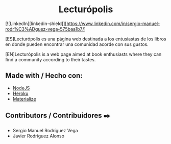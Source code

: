 <h1 align="center"> Lecturópolis </h1>

[![LinkedIn][linkedin-shield]][https://www.linkedin.com/in/sergio-manuel-rodr%C3%ADguez-vega-575baa1b7/]

<p> [ES]Lecturópolis es una página web destinada a los entusiastas de los libros en donde pueden encontrar una comunidad acorde con sus gustos. </p>
<p> [EN]Lecturópolis is a web page aimed at book enthusiasts where they can find a community according to their tastes. </p>

<h2> Made with / Hecho con: </h2>

* [NodeJS](https://nodejs.org/es/)
* [Heroku](https://www.heroku.com/)
* [Materialize](https://materializecss.com/)

<h2> Contributors / Contribuidores ✒️ </h2>

* Sergio Manuel Rodríguez Vega
* Javier Rodríguez Alonso
